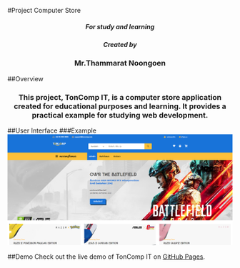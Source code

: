 #Project Computer Store
<h5 align="center">For study and learning</h5>

<h5 align="center">Created by</h5>
<h3 align="center">Mr.Thammarat Noongoen</h3>

##Overview
<h3 align="center">This project, TonComp IT, is a computer store application created for educational purposes and learning. It provides a practical example for studying web development.
</h3>

##User Interface 
###Example 
![App UI](ton_comp.png)

##Demo
Check out the live demo of TonComp IT on [GitHub Pages](https://tonzm.github.io/TONCOMP_IT/).


 
